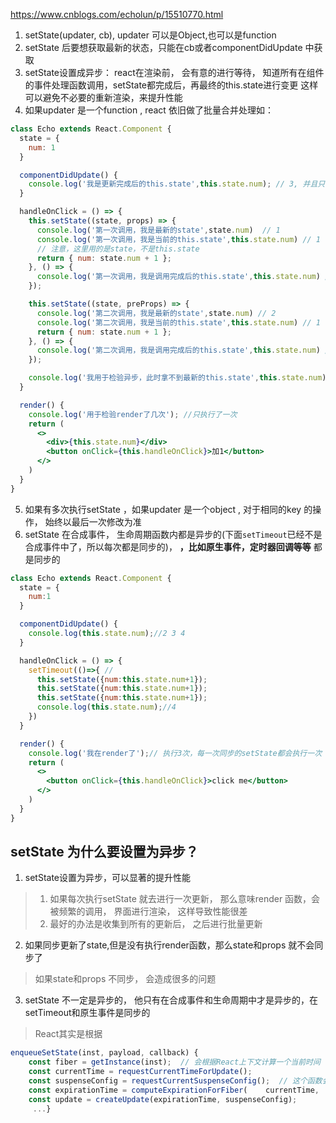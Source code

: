 https://www.cnblogs.com/echolun/p/15510770.html

1. setState(updater, cb), updater 可以是Object,也可以是function 
2. setState 后要想获取最新的状态，只能在cb或者componentDidUpdate 中获取
3. setState设置成异步： react在渲染前， 会有意的进行等待， 知道所有在组件的事件处理函数调用，setState都完成后，再最终的this.state进行变更
这样可以避免不必要的重新渲染，来提升性能
4. 如果updater 是一个function , react 依旧做了批量合并处理如：
```jsx
class Echo extends React.Component {
  state = {
    num: 1
  }

  componentDidUpdate() {
    console.log('我是更新完成后的this.state',this.state.num); // 3, 并且只执行了一次
  }

  handleOnClick = () => {
    this.setState((state, props) => {
      console.log('第一次调用，我是最新的state',state.num)  // 1
      console.log('第一次调用，我是当前的this.state',this.state.num) // 1
      // 注意，这里用的是state，不是this.state
      return { num: state.num + 1 };
    }, () => {
      console.log('第一次调用，我是调用完成后的this.state',this.state.num) // 3
    });

    this.setState((state, preProps) => {
      console.log('第二次调用，我是最新的state',state.num) // 2
      console.log('第二次调用，我是当前的this.state',this.state.num) // 1 （this,state.num 还是1）
      return { num: state.num + 1 };
    }, () => {
      console.log('第二次调用，我是调用完成后的this.state',this.state.num) // 3
    });

    console.log('我用于检验异步，此时拿不到最新的this.state',this.state.num);//1
  }

  render() {
    console.log('用于检验render了几次'); //只执行了一次
    return (
      <>
        <div>{this.state.num}</div>
        <button onClick={this.handleOnClick}>加1</button>
      </>
    )
  }
}
```
5. 如果有多次执行setState ，如果updater 是一个object , 对于相同的key 的操作， 始终以最后一次修改为准
6. setState 在合成事件， 生命周期函数内都是异步的(下面`setTimeout`已经不是合成事件中了，所以每次都是同步的)， **，比如原生事件，定时器回调等等** 都是同步的
```jsx
class Echo extends React.Component {
  state = {
    num:1
  }

  componentDidUpdate() {
    console.log(this.state.num);//2 3 4
  }

  handleOnClick = () => {
    setTimeout(()=>{ // 
      this.setState({num:this.state.num+1});
      this.setState({num:this.state.num+1});
      this.setState({num:this.state.num+1});
      console.log(this.state.num);//4
    })
  }

  render() {
    console.log('我在render了');// 执行3次，每一次同步的setState都会执行一次
    return (
      <>
        <button onClick={this.handleOnClick}>click me</button>
      </>
    )
  }
}
```

## setState 为什么要设置为异步？
1. setState设置为异步，可以显著的提升性能
> 1. 如果每次执行setState 就去进行一次更新， 那么意味render 函数，会被频繁的调用， 界面进行渲染， 这样导致性能很差
> 2. 最好的办法是收集到所有的更新后， 之后进行批量更新
2. 如果同步更新了state,但是没有执行render函数，那么state和props 就不会同步了
> 如果state和props 不同步， 会造成很多的问题

3. setState 不一定是异步的， 他只有在合成事件和生命周期中才是异步的，在setTimeout和原生事件是同步的

> React其实是根据
```javascript
enqueueSetState(inst, payload, callback) {  
    const fiber = getInstance(inst);  // 会根据React上下文计算一个当前时间 
    const currentTime = requestCurrentTimeForUpdate();  
    const suspenseConfig = requestCurrentSuspenseConfig();  // 这个函数会返回当前是同步还是异步更新(准确的说是优先级)  
    const expirationTime = computeExpirationForFiber(    currentTime,    fiber,    suspenseConfig,  );  
    const update = createUpdate(expirationTime, suspenseConfig);   
     ...}
```



